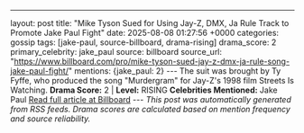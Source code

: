 ---
layout: post
title: "Mike Tyson Sued for Using Jay-Z, DMX, Ja Rule Track to Promote Jake Paul Fight"
date: 2025-08-08 01:27:56 +0000
categories: gossip
tags: [jake-paul, source-billboard, drama-rising]
drama_score: 2
primary_celebrity: jake_paul
source: billboard
source_url: "https://www.billboard.com/pro/mike-tyson-sued-jay-z-dmx-ja-rule-song-jake-paul-fight/"
mentions: {jake_paul: 2} --- The suit was brought by Ty Fyffe, who produced the song "Murdergram" for Jay-Z's 1998 film Streets Is Watching. **Drama Score:** 2 | **Level:** RISING **Celebrities Mentioned:** Jake Paul [Read full article at Billboard](https://www.billboard.com/pro/mike-tyson-sued-jay-z-dmx-ja-rule-song-jake-paul-fight/) --- *This post was automatically generated from RSS feeds. Drama scores are calculated based on mention frequency and source reliability.*